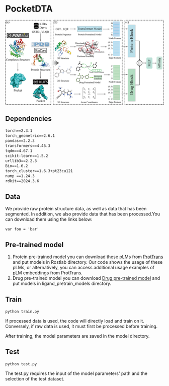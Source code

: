# PocketDTA
![PocketDTA](doc/PocketDTA.png)


## Dependencies
```
torch==2.3.1
torch_geometric==2.6.1
pandas==2.2.3
transformers==4.46.3
tqdm==4.67.1
scikit-learn==1.5.2
urllib3==2.2.3
Bio==1.6.2
torch_cluster==1.6.3+pt23cu121
nump ==1.24.3
rdkit==2024.3.6
```
## Data
We provide raw protein structure data, as well as data that has been segmented. In addition, we also provide data that has been processed.You can download them using the links below:
```
var foo = 'bar'
```
## Pre-trained model
1. Protein pre-trained model
you can download these pLMs from [ProtTrans](https://github.com/agemagician/ProtTrans) and put models in Rostlab directory.
Our code shows the usage of these pLMs, or alternatively, you can access additional usage examples of pLM embeddings from ProtTrans.
2. Drug pre-trained model
you can download [Drug pre-trained model](https://github.com/snap-stanford/pretrain-gnns/) and put models in ligand_pretrain_models directory.
## Train
```
python train.py
```
If processed data is used, the code will directly load and train on it. Conversely, if raw data is used, it must first be processed before training.

After training, the model parameters are saved in the model directory.
## Test
```
python test.py
```
The test.py requires the input of the model parameters' path and the selection of the test dataset.
